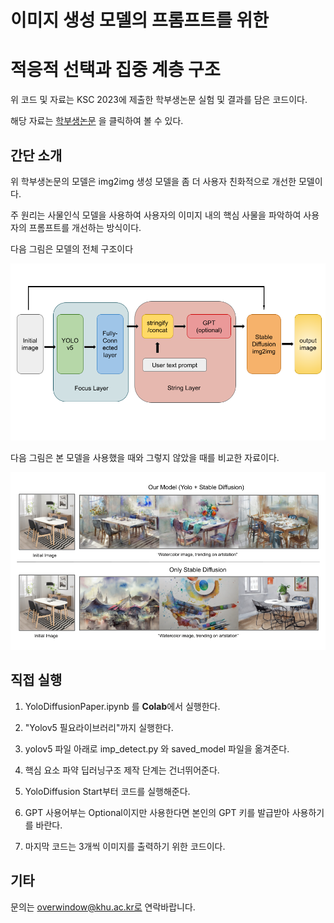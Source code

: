 # 이미지 생성 모델의 프롬프트를 위한
# 적응적 선택과 집중 계층 구조

위 코드 및 자료는 KSC 2023에 제출한 학부생논문 실험 및 결과를 담은 코드이다.

해당 자료는 [학부생논문](https://drive.google.com/file/d/1bjbJ--zeCEKiWOI-2mysC-P1AWlChcm_/view?usp=sharing) 을 클릭하여 볼 수 있다.

## 간단 소개

위 학부생논문의 모델은 img2img 생성 모델을 좀 더 사용자 친화적으로 개선한 모델이다.

주 원리는 사물인식 모델을 사용하여 사용자의 이미지 내의 핵심 사물을 파악하여 사용자의 프롬프트를 개선하는 방식이다.

다음 그림은 모델의 전체 구조이다

![Model](./Model.png)

다음 그림은 본 모델을 사용했을 때와 그렇지 않았을 때를 비교한 자료이다.

![Outcome](./Outcome.png)

## 직접 실행

1. YoloDiffusionPaper.ipynb 를 **Colab**에서 실행한다.

2. "Yolov5 필요라이브러리"까지 실행한다.

3. yolov5 파일 아래로 imp_detect.py 와 saved_model 파일을 옮겨준다.

4. 핵심 요소 파약 딥러닝구조 제작 단계는 건너뛰어준다.

5. YoloDiffusion Start부터 코드를 실행해준다.

6. GPT 사용어부는 Optional이지만 사용한다면 본인의 GPT 키를 발급받아 사용하기를 바란다.

7. 마지막 코드는 3개씩 이미지를 출력하기 위한 코드이다.

## 기타

문의는 overwindow@khu.ac.kr로 연락바랍니다.
